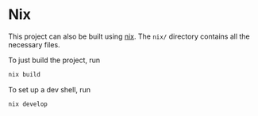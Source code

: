 # Nix

This project can also be built using [nix](https://nixos.org/).
The `nix/` directory contains all the necessary files.

To just build the project, run

```sh
nix build
```

To set up a dev shell, run

```sh
nix develop
```
